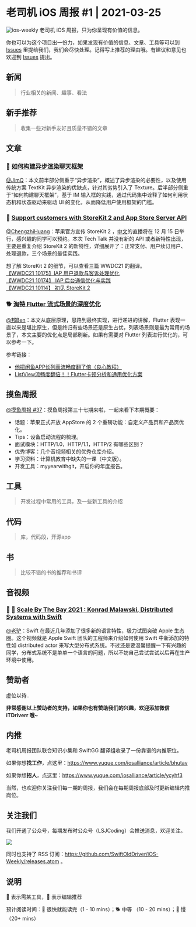 # 老司机 iOS 周报 #1 | 2021-03-25

![ios-weekly](https://github.com/SwiftOldDriver/iOS-Weekly/blob/master/assets/ios-weekly.png?raw=true)
老司机 iOS 周报，只为你呈现有价值的信息。

你也可以为这个项目出一份力，如果发现有价值的信息、文章、工具等可以到 [Issues](https://github.com/SwiftOldDriver/iOS-Weekly/issues) 里提给我们，我们会尽快处理。记得写上推荐的理由哦。有建议和意见也欢迎到 [Issues](https://github.com/SwiftOldDriver/iOS-Weekly/issues) 提出。

## 新闻

> 行业相关的新闻、趣事、看法

## 新手推荐

> 收集一些对新手友好且质量不错的文章

## 文章

### 🐎 [如何构建异步渲染聊天框架](https://mp.weixin.qq.com/s/CAoTWjjnPBzALPBDZaU54g)

[@JimQ](https://github.com/waz0820)：本文前半部分侧重于“异步渲染”，概述了异步渲染的必要性，以及使用传统方案 TextKit 异步渲染的优缺点，针对其劣势引入了 Texture。后半部分侧重于“如何构建聊天框架”，基于 IM 输入框的实践，通过代码集中诠释了如何利用状态机和状态驱动来驱动 UI 的变化，从而降低用户使用框架的门槛。

### 🐎 [Support customers with StoreKit 2 and App Store Server API](https://developer.apple.com/videos/play/tech-talks/10887/)

[@ChengzhiHuang](https://github.com/ChengzhiHuang)：苹果官方宣传 StoreKit 2 ，[中文](https://developer.apple.com/events/tech-talks/dashboard/7DH6V3D8RM/dashboard)的直播将在 12 月 15 日举行，感兴趣的同学可以预约。本次 Tech Talk 并没有新的 API 或者新特性出现，主要是重复介绍 StoreKit 2 的新特性，详细展开了：正常支付、用户续订用户、处理退款，三个场景的最佳实践。

想了解 StoreKit 2 的细节，可以查看三篇 WWDC21 的翻译。  
[【WWDC21 10175】IAP 用户退款与客诉处理优化](https://xiaozhuanlan.com/topic/8670251439)  
[【WWDC21 10174】 IAP 后台通信优化与实践](https://xiaozhuanlan.com/topic/3768514920)  
[【WWDC21 10114】 初见 StoreKit 2](https://xiaozhuanlan.com/topic/6138790425)


### 🐕 [淘特 Flutter 流式场景的深度优化](https://mp.weixin.qq.com/s/H2VqX6qSJ1KLkXB5p4S0dw)

[@邦Ben](https://weibo.com/linwenbang)：本文从底层原理，思路到最终实现，进行递进的讲解，Flutter 表现一直以来是堪比原生，但是终归有些场景还是原生占优，列表场景则是最为常用的场景了，本文主要的优化点是局部刷新。如果有需要对 Flutter 列表进行优化的，可以参考一下。

参考链接：
- [他把闲鱼APP长列表流畅度翻了倍（良心教程）](https://mp.weixin.qq.com/s?__biz=MzU4MDUxOTI5NA==&mid=2247486101&idx=1&sn=171d269a324748f01e5c92fbaa54854f&chksm=fd54de84ca2357920b822902ea8b23137d83e2f4f7340fabae819182cba2585181be5455e5b2&scene=21#wechat_redirect)
- [ListView流畅度翻倍！！Flutter卡顿分析和通用优化方案](https://juejin.cn/post/6940134891606507534)

## 摸鱼周报

[@摸鱼周报 #37](https://mp.weixin.qq.com/s/PwZ2nIHRo0GDsjMx7lSFLg)：摸鱼周报第三十七期来啦，一起来看下本期概要：

* 话题：苹果正式开放 AppStore 的 2 个重磅功能：自定义产品页和产品页优化。
* Tips：设备启动流程的梳理。
* 面试模块：HTTP/1.0，HTTP/1.1，HTTP/2 有哪些区别？
* 优秀博客：几个音视频相关的优秀仓库介绍。
* 学习资料：计算机教育中缺失的一课（中文版）。
* 开发工具：myyearwithgit，开启你的年度报告。

## 工具

> 开发过程中常用的工具，及一些新工具的介绍

## 代码

> 库，代码段，开源app

## 书

> 比较不错的书的推荐和书评

## 音视频

### 🚧 🐢 [Scale By The Bay 2021 : Konrad Malawski, Distributed Systems with Swift](https://www.youtube.com/watch?v=7yu6mEq8R2Q&ab_channel=FunctionalTV)

[@老驴](https://weibo.com/u/6090610445)：Swift 在最近几年添加了很多新的语言特性，极力试图突破 Apple 生态圈。这个视频就是 Apple Swift 团队的工程师来介绍如何使用 Swift 中新添加的特性如 distributed actor 来写大型分布式系统。不过还是要温馨提醒一下有兴趣的同学，分布式系统不是单单一个语言的问题，所以不妨自己尝试尝试以后再在生产环境中使用。

## 赞助者

虚位以待..

**非常感谢以上赞助者的支持，如果你也有赞助我们的兴趣，欢迎添加微信 iTDriverr 哦~**

## 内推

老司机周报团队联合知识小集和 SwiftGG 翻译组收录了一份靠谱的内推职位。

如果你想**找工作**，点这里：https://www.yuque.com/iosalliance/article/bhutav

如果你想**招人**，点这里：https://www.yuque.com/iosalliance/article/ycyhf3

当然，也欢迎你关注我们每一期的周报，我们会在每期周报底部及时更新编辑内推岗位。

## 关注我们

我们开通了公众号，每期发布时公众号（LSJCoding）会推送消息，欢迎关注。

![](https://github.com/SwiftOldDriver/iOS-Weekly/blob/master/assets/qrcode_for_wechat.jpg?raw=true)

同时也支持了 RSS 订阅：https://github.com/SwiftOldDriver/iOS-Weekly/releases.atom 。

## 说明

🚧 表示需某工具，🌟 表示编辑推荐

预计阅读时间：🐎 很快就能读完（1 - 10 mins）；🐕 中等 （10 - 20 mins）；🐢 慢（20+ mins）
